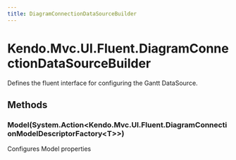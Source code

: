 ```yaml
---
title: DiagramConnectionDataSourceBuilder
---
```


# Kendo.Mvc.UI.Fluent.DiagramConnectionDataSourceBuilder
Defines the fluent interface for configuring the Gantt DataSource.




## Methods


### Model(System.Action\<Kendo.Mvc.UI.Fluent.DiagramConnectionModelDescriptorFactory\<T\>\>)
Configures Model properties






